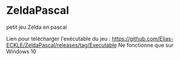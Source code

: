 # ZeldaPascal
petit jeu Zelda en pascal

Lien pour télécharger l'exécutable du jeu : https://github.com/Elias-ECKLE/ZeldaPascal/releases/tag/Executable
Ne fonctionne que sur Windows 10
